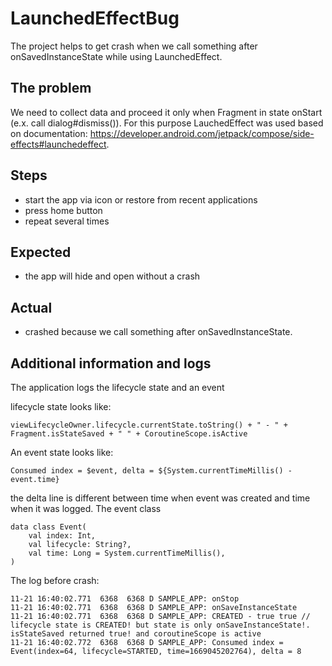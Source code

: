 # LaunchedEffectBug
The project helps to get crash when we call something after onSavedInstanceState while using LaunchedEffect.

## The problem
We need to collect data and proceed it only when Fragment in state onStart (e.x. call dialog#dismiss()). For this purpose LauchedEffect was used based on documentation: https://developer.android.com/jetpack/compose/side-effects#launchedeffect. 
## Steps
- start the app via icon or restore from recent applications
- press home button
- repeat several times

## Expected
- the app will hide and open without a crash

## Actual
- crashed because we call something after onSavedInstanceState.

## Additional information and logs
The application logs the lifecycle state and an event  

lifecycle state looks like: 
```
viewLifecycleOwner.lifecycle.currentState.toString() + " - " + Fragment.isStateSaved + " " + CoroutineScope.isActive
```
An event state looks like:
```
Consumed index = $event, delta = ${System.currentTimeMillis() - event.time}
```
the delta line is different between time when event was created and time when it was logged.
The event class
```
data class Event(
    val index: Int,
    val lifecycle: String?,
    val time: Long = System.currentTimeMillis(),
)
```

The log before crash:
```
11-21 16:40:02.771  6368  6368 D SAMPLE_APP: onStop
11-21 16:40:02.771  6368  6368 D SAMPLE_APP: onSaveInstanceState
11-21 16:40:02.771  6368  6368 D SAMPLE_APP: CREATED - true true // lifecycle state is CREATED! but state is only onSaveInstanceState!. isStateSaved returned true! and coroutineScope is active
11-21 16:40:02.772  6368  6368 D SAMPLE_APP: Consumed index = Event(index=64, lifecycle=STARTED, time=1669045202764), delta = 8
```
